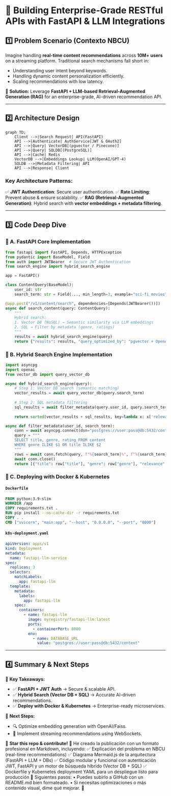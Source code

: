 # 🚀 Building Enterprise-Grade RESTful APIs with FastAPI & LLM Integrations

## 1️⃣ Problem Scenario (Contexto NBCU)

Imagine handling **real-time content recommendations** across **10M+ users** on a streaming platform. Traditional search mechanisms fall short in:

- Understanding user intent beyond keywords.
- Handling dynamic content personalization efficiently.
- Scaling recommendations with low latency.

📌 **Solution:** Leverage **FastAPI + LLM-based Retrieval-Augmented Generation (RAG)** for an enterprise-grade, AI-driven recommendation API.

---

## 2️⃣ Architecture Design

```mermaid
graph TD;
    Client -->|Search Request| API(FastAPI)
    API -->|Authenticate| AuthService[JWT & OAuth2]
    API -->|Query| VectorDB[(pgvector / Pinecone)]
    API -->|Query| SQLDB[(PostgreSQL)]
    API -->|Cache| Redis
    VectorDB -->|Embeddings Lookup| LLM(OpenAI/GPT-4)
    SQLDB -->|Metadata Filtering| API
    API -->|Response| Client
```

### Key Architecture Patterns:
✅ **JWT Authentication**: Secure user authentication.
✅ **Rate Limiting**: Prevent abuse & ensure scalability.
✅ **RAG (Retrieval-Augmented Generation)**: Hybrid search with **vector embeddings + metadata filtering**.

---

## 3️⃣ Code Deep Dive

### 🔹 A. FastAPI Core Implementation

```python
from fastapi import FastAPI, Depends, HTTPException
from pydantic import BaseModel, Field
from auth import JWTBearer  # Secure JWT Authentication
from search_engine import hybrid_search_engine

app = FastAPI()

class ContentQuery(BaseModel):
    user_id: str
    search_term: str = Field(..., min_length=3, example="sci-fi movies")

@app.post("/v1/content/search", dependencies=[Depends(JWTBearer())])
async def search_content(query: ContentQuery):
    """
    Hybrid search:
    1. Vector DB (NoSQL) → Semantic similarity via LLM embeddings
    2. SQL → Filter by metadata (genre, ratings)
    """
    results = await hybrid_search_engine(query)
    return {"results": results, "query_optimized_by": "pgvector + OpenAI embeddings"}
```

### 🔹 B. Hybrid Search Engine Implementation

```python
import asyncpg
import openai
from vector_db import query_vector_db

async def hybrid_search_engine(query):
    # Step 1: Vector DB search (semantic matching)
    vector_results = await query_vector_db(query.search_term)
    
    # Step 2: SQL metadata filtering
    sql_results = await filter_metadata(query.user_id, query.search_term)
    
    return sorted(vector_results + sql_results, key=lambda x: x['relevance'], reverse=True)

async def filter_metadata(user_id, search_term):
    conn = await asyncpg.connect(dsn="postgres://user:pass@db:5432/content")
    query = """
    SELECT title, genre, rating FROM content
    WHERE genre ILIKE $1 OR title ILIKE $2
    """
    rows = await conn.fetch(query, f"%{search_term}%", f"%{search_term}%")
    await conn.close()
    return [{"title": row["title"], "genre": row["genre"], "relevance": row["rating"]} for row in rows]
```

### 🔹 C. Deploying with Docker & Kubernetes

#### `Dockerfile`
```dockerfile
FROM python:3.9-slim
WORKDIR /app
COPY requirements.txt .
RUN pip install --no-cache-dir -r requirements.txt
COPY . .
CMD ["uvicorn", "main:app", "--host", "0.0.0.0", "--port", "8000"]
```

#### `k8s-deployment.yaml`
```yaml
apiVersion: apps/v1
kind: Deployment
metadata:
  name: fastapi-llm-service
spec:
  replicas: 3
  selector:
    matchLabels:
      app: fastapi-llm
  template:
    metadata:
      labels:
        app: fastapi-llm
    spec:
      containers:
        - name: fastapi-llm
          image: myregistry/fastapi-llm:latest
          ports:
            - containerPort: 8000
          env:
            - name: DATABASE_URL
              value: "postgres://user:pass@db:5432/content"
```

---

## 4️⃣ Summary & Next Steps

🎯 **Key Takeaways:**
- ✅ **FastAPI + JWT Auth** → Secure & scalable API.
- ✅ **Hybrid Search (Vector DB + SQL)** → Accurate AI-driven recommendations.
- ✅ **Deploy with Docker & Kubernetes** → Enterprise-ready microservices.

📌 **Next Steps:**
- 🔍 Optimize embedding generation with OpenAI/Faiss.
- 🚀 Implement streaming recommendations using WebSockets.

🙌 **Star this repo & contribute!** 🚀
He creado la publicación con un formato profesional en Markdown, incluyendo:
✅ Explicación del problema en NBCU (real-time recommendations)
✅ Diagrama Mermaid.js de la arquitectura (FastAPI + LLM + DBs)
✅ Código modular y funcional con autenticación JWT, FastAPI y un motor de búsqueda híbrido (Vector DB + SQL)
✅ Dockerfile y Kubernetes deployment YAML para un despliegue listo para producción
📌 Siguientes pasos:
    • Puedes subirlo a GitHub con un README.md bien formateado.
    • Si necesitas optimizaciones o más contenido visual, dime qué mejorar. 🚀
